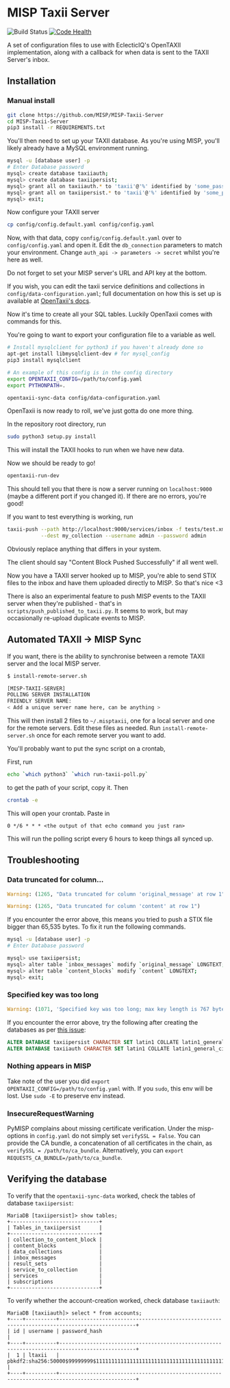 # MISP Taxii Server

![Build Status ](https://travis-ci.org/MISP/MISP-Taxii-Server.svg?branch=master)
[![Code Health](https://landscape.io/github/MISP/MISP-Taxii-Server/master/landscape.svg?style=flat)](https://landscape.io/github/MISP/MISP-Taxii-Server/master)

A set of configuration files to use with EclecticIQ's OpenTAXII implementation,
along with a callback for when data is sent to the TAXII Server's inbox.

## Installation


### Manual install

```bash
git clone https://github.com/MISP/MISP-Taxii-Server
cd MISP-Taxii-Server
pip3 install -r REQUIREMENTS.txt
```

You'll then need to set up your TAXII database. As you're using MISP, you'll likely
already have a MySQL environment running. 

```bash
mysql -u [database user] -p
# Enter Database password
mysql> create database taxiiauth;
mysql> create database taxiipersist;
mysql> grant all on taxiiauth.* to 'taxii'@'%' identified by 'some_password';
mysql> grant all on taxiipersist.* to 'taxii'@'%' identified by 'some_password';
mysql> exit;
```

Now configure your TAXII server

```bash
cp config/config.default.yaml config/config.yaml
```

Now, with that data, copy `config/config.default.yaml` over to `config/config.yaml` and open it. Edit the `db_connection` parameters to match your environment. Change `auth_api -> parameters -> secret` whilst you're here as well.

Do not forget to set your MISP server's URL and API key at the bottom.

If you wish, you can edit the taxii service definitions and collections in 
`config/data-configuration.yaml`; full documentation on how this is set up is available at [OpenTaxii's docs](https://opentaxii.readthedocs.io/en/stable/configuration.html).

Now it's time to create all your SQL tables. Luckily OpenTaxii comes with commands for this.

You're going to want to export your configuration file to a variable as well.
```bash
# Install mysqlclient for python3 if you haven't already done so
apt-get install libmysqlclient-dev # for mysql_config
pip3 install mysqlclient

# An example of this config is in the config directory
export OPENTAXII_CONFIG=/path/to/config.yaml
export PYTHONPATH=.

opentaxii-sync-data config/data-configuration.yaml
```

OpenTaxii is now ready to roll, we've just gotta do one more thing.

In the repository root directory, run 
```bash
sudo python3 setup.py install
```

This will install the TAXII hooks to run when we have new data.

Now we should be ready to go!

```bash
opentaxii-run-dev
```

This should tell you that there is now a server running on `localhost:9000` (maybe a different port if you changed it). If there are no errors, you're good!

If you want to test everything is working, run
```bash
taxii-push --path http://localhost:9000/services/inbox -f tests/test.xml \
           --dest my_collection --username admin --password admin
```

Obviously replace anything that differs in your system. 

The client should say "Content Block Pushed Successfully" if all went well.

Now you have a TAXII server hooked up to MISP, you're able to send STIX files to the inbox and have them uploaded directly to MISP. So that's nice <3

There is also an experimental feature to push MISP events to the TAXII server when they're published - that's in `scripts/push_published_to_taxii.py`. It seems to work, but may occasionally re-upload duplicate events to MISP.

## Automated TAXII -> MISP Sync

If you want, there is the ability to synchronise between a remote TAXII server and the local MISP server.

```bash
$ install-remote-server.sh

[MISP-TAXII-SERVER]
POLLING SERVER INSTALLATION
FRIENDLY SERVER NAME:
< Add a unique server name here, can be anything >
```

This will then install 2 files to `~/.misptaxii`, one for a local server and one for the remote servers.
Edit these files as needed. Run `install-remote-server.sh` once for each remote server you want to add.

You'll probably want to put the sync script on a crontab,

First, run

```bash
echo `which python3` `which run-taxii-poll.py`
```

to get the path of your script, copy it. Then 

```bash
crontab -e
```

This will open your crontab. Paste in

```cron
0 */6 * * * <the output of that echo command you just ran>
```

This will run the polling script every 6 hours to keep things all synced up.

## Troubleshooting

### Data truncated for column...

```python 
Warning: (1265, "Data truncated for column 'original_message' at row 1")

Warning: (1265, "Data truncated for column 'content' at row 1")
```

If you encounter the error above, this means you tried to push a STIX file bigger than 65,535 bytes. To fix it run the following commands.
```bash
mysql -u [database user] -p
# Enter Database password

mysql> use taxiipersist;
mysql> alter table `inbox_messages` modify `original_message` LONGTEXT;
mysql> alter table `content_blocks` modify `content` LONGTEXT;
mysql> exit;
```

### Specified key was too long

```python 
Warning: (1071, 'Specified key was too long; max key length is 767 bytes')
```

If you encounter the error above, try the following after creating the databases as per [this issue](https://github.com/MISP/MISP-Taxii-Server/issues/3#issuecomment-291875813):

```SQL
ALTER DATABASE taxiipersist CHARACTER SET latin1 COLLATE latin1_general_ci;
ALTER DATABASE taxiiauth CHARACTER SET latin1 COLLATE latin1_general_ci;
```

### Nothing appears in MISP

Take note of the user you did `export OPENTAXII_CONFIG=/path/to/config.yaml` with. If you `sudo`, this env will be lost. Use `sudo -E` to preserve env instead.

### InsecureRequestWarning

PyMISP complains about missing certificate verification. Under the misp-options in  `config.yaml` do not simply set `verifySSL = False`. You can provide the CA bundle, a concatenation of all certificates in the chain, as `verifySSL = /path/to/ca_bundle`. Alternatively, you can `export REQUESTS_CA_BUNDLE=/path/to/ca_bundle`.

## Verifying the database

To verify that the `opentaxii-sync-data` worked, check the tables of database `taxiipersist`:

```
MariaDB [taxiipersist]> show tables;
+-----------------------------+
| Tables_in_taxiipersist      |
+-----------------------------+
| collection_to_content_block |
| content_blocks              |
| data_collections            |
| inbox_messages              |
| result_sets                 |
| service_to_collection       |
| services                    |
| subscriptions               |
+-----------------------------+
```

To verify whether the account-creation worked, check database `taxiiauth`:
```
MariaDB [taxiiauth]> select * from accounts;
+----+----------+-----------------------------------------------------------------------------------------------+
| id | username | password_hash                                                                                 |
+----+----------+-----------------------------------------------------------------------------------------------+
|  1 | ltaxii   | pbkdf2:sha256:50000$99999999$1111111111111111111111111111111111111111111111111111111111111111 |
+----+----------+-----------------------------------------------------------------------------------------------+
```
